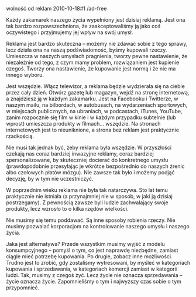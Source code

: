 wolność od reklam
2010-10-18#1
/ad-free

Każdy zakamarek naszego życia wypełniony jest dzisiaj reklamą. Jest ona tak bardzo rozpowszechniona, że zaakceptowaliśmy ją jako coś oczywistego i przyjmujemy jej wpływ na swój umysł.

Reklama jest bardzo skuteczna &#8211; możemy nie zdawać sobie z tego sprawy, lecz działa ona na naszą podświadomość, byśmy kupowali rzeczy. Umieszcza w naszych umysłach pragnienia, tworzy pewne nastawienie, że niezależnie od tego, z czym mamy problem, rozwiązaniem jest kupienie czegoś. Tworzy ona nastawienie, że kupowanie jest normą i że nie ma innego wyboru.

Jest wszędzie. Włącz telewizor, a reklama będzie wydzierała się na ciebie przez cały dzień. Otwórz gazetę lub magazyn, wejdź na stronę internetową, a znajdziesz ją w każdym zakamarku. Jest na Facebooku i Twitterze, w naszym mailu, na bilbordach, w autobusach, na wydarzeniach sportowych, w miejscach publicznych, na ubraniach, w podcastach, iTunes, YouTube, zanim rozpocznie się film w kinie i w każdym przypadku subtelnie (lub wprost) umieszcza produkty w filmach&#8230; wszędzie. Na stronach internetowych jest to nieuniknione, a strona bez reklam jest praktycznie rzadkością.

Nie musi tak jednak być, żeby reklama była wszędzie. W przyszłości czekają nas coraz bardziej inwazyjne reklamy, coraz bardziej spersonalizowane, by skuteczniej docierać do konkretnego umysłu (prawdopodobnie przesyłając je wkrótce bezpośrednio do naszych źrenic albo czołowych płatów mózgu). Nie zawsze tak było i możemy podjąć decyzję, by w tym nie uczestniczyć.

W poprzednim wieku reklama nie była tak natarczywa. Sto lat temu praktycznie nie istniała (a przynajmniej nie w sposób, w jaki ją dzisiaj postrzegamy). Z pewnością zawsze byli ludzie zachwalający swoje produkty, lecz wzrosło to o kilka rzędów wielkości.

Nie musimy się temu poddawać. Są inne sposoby robienia rzeczy. Nie musimy pozwalać korporacjom na kontrolowanie naszego umysłu i naszego życia.

Jaka jest alternatywa? Przede wszystkim musimy wyjść z modelu konsumpcyjnego &#8211; pomyśl o tym, co jest naprawdę niezbędne, zamiast ciągle mieć potrzebę kupowania. Po drugie, zobacz inne możliwości. Trudno jest to zrobić, gdy zostaliśmy wytresowani, by myśleć w kategoriach kupowania i sprzedawania, w kategoriach komercji zamiast w kategorii ludzi. Tak, musimy z czegoś żyć. Lecz życie nie oznacza sprzedawania &#8211; życie oznacza życie. Zapomnieliśmy o tym i najwyższy czas sobie o tym przypomnieć.
